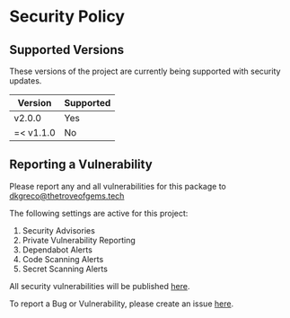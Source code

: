 # Security Policy

## Supported Versions

These versions of the project are currently being supported with security updates.

| Version   | Supported |
|-----------|-----------|
| v2.0.0    | Yes       |
| =< v1.1.0 | No        |

## Reporting a Vulnerability
Please report any and all vulnerabilities for this package to dkgreco@thetroveofgems.tech

The following settings are active for this project:
1. Security Advisories
2. Private Vulnerability Reporting
3. Dependabot Alerts
4. Code Scanning Alerts
5. Secret Scanning Alerts

All security vulnerabilities will be published [here](https://github.com/troveofgems/dni-date-converter/security/advisories).

To report a Bug or Vulnerability, please create an issue [here](https://github.com/troveofgems/dni-date-converter/issues/new).